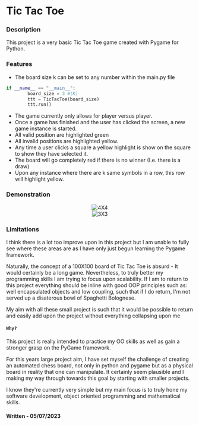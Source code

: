 # Tic Tac Toe

### Description

This project is a very basic Tic Tac Toe game created with Pygame for Python.

### Features

* The board size k can be set to any number within the main.py file

```python
if __name__ == "__main__":
        board_size = 3 #(K)
        ttt = TicTacToe(board_size)
        ttt.run()

```

* The game currently only allows for player versus player.
* Once a game has finished and the user has clicked the screen, a new game instance is started.
* All valid position are highlighted green
* All invalid positions are highlighted yellow.
* Any time a user clicks a square a yellow highlight is show on the square to show they have selected it.
* The board will go completely red if there is no winner (I.e. there is a draw)
* Upon any instance where there are k same symbols in a row, this row will highlight yellow.

### Demonstration

<div align="center">

<img src="https://media.giphy.com/media/9kV2r0AzcC23PMtozt/giphy.gif" alt="4X4">

</div>

<div align="center">

<img src="https://media.giphy.com/media/9hgXVmpEj7nHwFOrkn/giphy.gif" alt="3X3">

</div>

### Limitations

I think there is a lot too improve upon in this project but I am unable to fully see where these areas are as I have only just begun learning the Pygame framework.

Naturally, the concept of a 100X100 board of Tic Tac Toe is absurd - It would certainly be a long game. Nevertheless, to truly better my programming skills I am trying to focus upon scalability. If I am to return to this project everything should be inline with good OOP principles such as: well encapsulated objects and low coupling, such that if I do return, I'm not served up a disaterous bowl of Spaghetti Bolognese.

My aim with all these small project is such that it would be possible to return and easily add upon the project without everything collapsing upon me

#### `Why?`

This project is really intended to practice my OO skills as well as gain a stronger grasp on the PyGame framework.

For this years large project aim, I have set myself the challenge of creating an automated chess board, not only in python and pygame but as a physical board in reality that one can manipulate. It certainly seem plausible and I making my way through towards this goal by starting with smaller projects.

I know they're currently very simple but my main focus is to truly hone my software development, object oriented programming and mathematical skills.

#### Written - 05/07/2023
